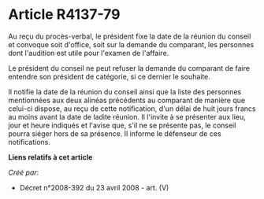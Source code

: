 # Article R4137-79

Au reçu du procès-verbal, le président fixe la date de la réunion du conseil et convoque soit d'office, soit sur la demande
du comparant, les personnes dont l'audition est utile pour l'examen de l'affaire.

Le président du conseil ne peut refuser la demande du comparant de faire entendre son président de catégorie, si ce dernier
le souhaite.

Il notifie la date de la réunion du conseil ainsi que la liste des personnes mentionnées aux deux alinéas précédents au
comparant de manière que celui-ci dispose, au reçu de cette notification, d'un délai de huit jours francs au moins avant la
date de ladite réunion. Il l'invite à se présenter aux lieu, jour et heure indiqués et l'avise que, s'il ne se présente pas,
le conseil pourra siéger hors de sa présence. Il informe le défenseur de ces notifications.

**Liens relatifs à cet article**

_Créé par_:

  - Décret n°2008-392 du 23 avril 2008 - art. (V)
